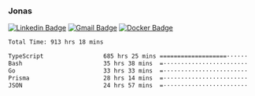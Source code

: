 ### Jonas
[![Linkedin Badge](https://img.shields.io/badge/-Jonas%20Neto-9933F7?style=flat-square&logo=Linkedin&logoColor=white&link=https://www.linkedin.com/in/jonas-nogueira-neto/)](https://www.linkedin.com/in/jonas-nogueira-neto/)
[![Gmail Badge](https://img.shields.io/badge/-nogueiraneto.jonas@gmail.com-9933F7?style=flat-square&logo=Gmail&logoColor=white&link=mailto:nogueiraneto.jonas@gmail.com)](mailto:nogueiraneto.jonas@gmail.com)
[![Docker Badge](https://img.shields.io/badge/-DockerHub-9933F7?style=flat-square&logo=Docker&logoColor=white&link=https://hub.docker.com/u/jonasssneto)](https://hub.docker.com/u/jonasssneto)


<!--START_SECTION:waka-->

```txt
Total Time: 913 hrs 18 mins

TypeScript                 685 hrs 25 mins ===================······   74.38 %
Bash                       35 hrs 38 mins  =························   03.87 %
Go                         33 hrs 33 mins  =························   03.64 %
Prisma                     28 hrs 14 mins  =························   03.06 %
JSON                       24 hrs 57 mins  =························   02.71 %
```

<!--END_SECTION:waka-->
###
